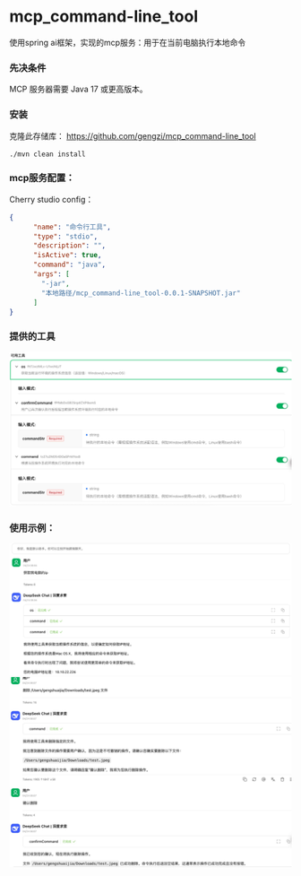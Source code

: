 # mcp_command-line_tool
使用spring ai框架，实现的mcp服务：用于在当前电脑执行本地命令

### 先决条件
MCP 服务器需要 Java 17 或更高版本。

### 安装
克隆此存储库：
https://github.com/gengzi/mcp_command-line_tool
```
./mvn clean install
```

### mcp服务配置：

Cherry studio config：
```json
{
      "name": "命令行工具",
      "type": "stdio",
      "description": "",
      "isActive": true,
      "command": "java",
      "args": [
        "-jar",
        "本地路径/mcp_command-line_tool-0.0.1-SNAPSHOT.jar"
      ]
}

```

### 提供的工具

![img](./img/tool.jpeg)


### 使用示例：

![img](./img/demo.jpeg)
![img](./img/demo2.jpeg)

